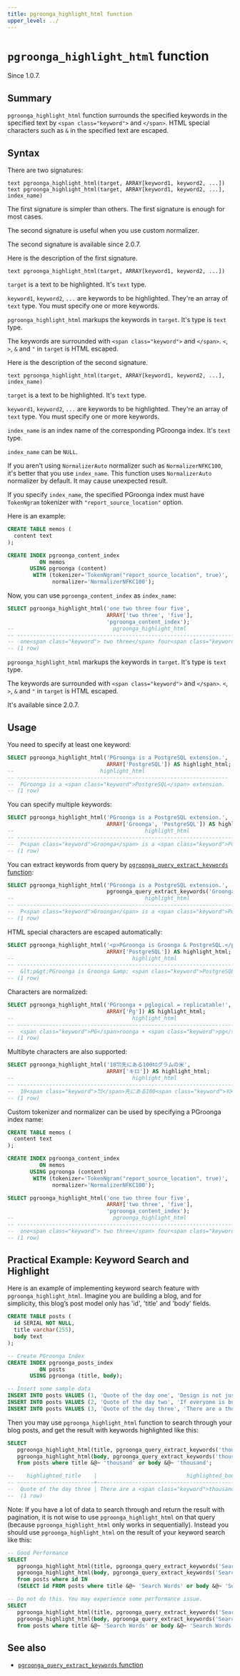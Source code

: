 ```yaml
---
title: pgroonga_highlight_html function
upper_level: ../
---
```


# `pgroonga_highlight_html` function

Since 1.0.7.

## Summary

`pgroonga_highlight_html` function surrounds the specified keywords in the specified text by `<span class="keyword">` and `</span>`. HTML special characters such as `&` in the specified text are escaped.

## Syntax

There are two signatures:

```text
text pgroonga_highlight_html(target, ARRAY[keyword1, keyword2, ...])
text pgroonga_highlight_html(target, ARRAY[keyword1, keyword2, ...], index_name)
```

The first signature is simpler than others. The first signature is enough for most cases.

The second signature is useful when you use custom normalizer.

The second signature is available since 2.0.7.

Here is the description of the first signature.

```text
text pgroonga_highlight_html(target, ARRAY[keyword1, keyword2, ...])
```

`target` is a text to be highlighted. It's `text` type.

`keyword1`, `keyword2`, `...` are keywords to be highlighted. They're an array of `text` type. You must specify one or more keywords.

`pgroonga_highlight_html` markups the keywords in `target`. It's type is `text` type.

The keywords are surrounded with `<span class="keyword">` and `</span>`. `<`, `>`, `&` and `"` in `target` is HTML escaped.

Here is the description of the second signature.

```text
text pgroonga_highlight_html(target, ARRAY[keyword1, keyword2, ...], index_name)
```

`target` is a text to be highlighted. It's `text` type.

`keyword1`, `keyword2`, `...` are keywords to be highlighted. They're an array of `text` type. You must specify one or more keywords.

`index_name` is an index name of the corresponding PGroonga index. It's `text` type.

`index_name` can be `NULL`.

If you aren't using `NormalizerAuto` normalizer such as `NormalizerNFKC100`, it's better that you use `index_name`. This function uses `NormalizerAuto` normalizer by default. It may cause unexpected result.

If you specify `index_name`, the specified PGroonga index must have `TokenNgram` tokenizer with `"report_source_location"` option.

Here is an example:

```sql
CREATE TABLE memos (
  content text
);

CREATE INDEX pgroonga_content_index
          ON memos
       USING pgroonga (content)
        WITH (tokenizer='TokenNgram("report_source_location", true)',
              normalizer='NormalizerNFKC100');
```

Now, you can use `pgroonga_content_index` as `index_name`:

```sql
SELECT pgroonga_highlight_html('one two three four five',
                               ARRAY['two three', 'five'],
                               'pgroonga_content_index');
--                               pgroonga_highlight_html                              
-- -----------------------------------------------------------------------------------
--  one<span class="keyword"> two three</span> four<span class="keyword"> five</span>
-- (1 row)
```

`pgroonga_highlight_html` markups the keywords in `target`. It's type is `text` type.

The keywords are surrounded with `<span class="keyword">` and `</span>`. `<`, `>`, `&` and `"` in `target` is HTML escaped.

It's available since 2.0.7.

## Usage

You need to specify at least one keyword:

```sql
SELECT pgroonga_highlight_html('PGroonga is a PostgreSQL extension.',
                               ARRAY['PostgreSQL']) AS highlight_html;
--                           highlight_html                          
-- ------------------------------------------------------------------
--  PGroonga is a <span class="keyword">PostgreSQL</span> extension.
-- (1 row)
```

You can specify multiple keywords:

```sql
SELECT pgroonga_highlight_html('PGroonga is a PostgreSQL extension.',
                               ARRAY['Groonga', 'PostgreSQL']) AS highlight_html;
--                                         highlight_html                                         
-- -----------------------------------------------------------------------------------------------
--  P<span class="keyword">Groonga</span> is a <span class="keyword">PostgreSQL</span> extension.
-- (1 row)
```

You can extract keywords from query by [`pgroonga_query_extract_keywords` function](pgroonga-query-extract-keywords.html):

```sql
SELECT pgroonga_highlight_html('PGroonga is a PostgreSQL extension.',
                               pgroonga_query_extract_keywords('Groonga PostgreSQL -extension')) AS highlight_html;
--                                         highlight_html                                         
-- -----------------------------------------------------------------------------------------------
--  P<span class="keyword">Groonga</span> is a <span class="keyword">PostgreSQL</span> extension.
-- (1 row)
```

HTML special characters are escaped automatically:

```sql
SELECT pgroonga_highlight_html('<p>PGroonga is Groonga & PostgreSQL.</p>',
                               ARRAY['PostgreSQL']) AS highlight_html;
--                                     highlight_html                                     
-- ---------------------------------------------------------------------------------------
--  &lt;p&gt;PGroonga is Groonga &amp; <span class="keyword">PostgreSQL</span>.&lt;/p&gt;
-- (1 row)
```

Characters are normalized:

```sql
SELECT pgroonga_highlight_html('PGroonga + pglogical = replicatable!',
                               ARRAY['Pg']) AS highlight_html;
--                                     highlight_html                                         
-- ------------------------------------------------------------------------------------------------
--  <span class="keyword">PG</span>roonga + <span class="keyword">pg</span>logical = replicatable!
-- (1 row)
```

Multibyte characters are also supported:

```sql
SELECT pgroonga_highlight_html('10㌖先にある100ｷﾛグラムの米',
                               ARRAY['キロ']) AS highlight_html;
--                                     highlight_html                                     
-- ---------------------------------------------------------------------------------------
--  10<span class="keyword">㌖</span>先にある100<span class="keyword">ｷﾛ</span>グラムの米
-- (1 row)
```

Custom tokenizer and normalizer can be used by specifying a PGroonga index name:

```sql
CREATE TABLE memos (
  content text
);

CREATE INDEX pgroonga_content_index
          ON memos
       USING pgroonga (content)
        WITH (tokenizer='TokenNgram("report_source_location", true)',
              normalizer='NormalizerNFKC100');

SELECT pgroonga_highlight_html('one two three four five',
                               ARRAY['two three', 'five'],
                               'pgroonga_content_index');
--                               pgroonga_highlight_html                              
-- -----------------------------------------------------------------------------------
--  one<span class="keyword"> two three</span> four<span class="keyword"> five</span>
-- (1 row)
```


## Practical Example: Keyword Search and Highlight

Here is an example of implementing keyword search feature with `pgroonga_highlight_html`.
Imagine you are building a blog, and for simplicity, this blog’s post model only has 'id', 'title' and 'body' fields.

```sql
CREATE TABLE posts (
  id SERIAL NOT NULL,
  title varchar(255),
  body text
);

-- Create PGroonga Index 
CREATE INDEX pgroonga_posts_index
          ON posts
       USING pgroonga (title, body);

-- Insert some sample data
INSERT INTO posts VALUES (1, 'Quote of the day one', 'Design is not just what it looks like and feels like. Design is how it works.');
INSERT INTO posts VALUES (2, 'Quote of the day two', 'If everyone is busy making everything, how can any one perfect anything?');
INSERT INTO posts VALUES (3, 'Quote of the day three', 'There are a thousand no''s, for every yes.');
```


Then you may use `pgroonga_highlight_html` function to search through your blog posts, and get the result with keywords highlighted like this:

```sql
SELECT
   pgroonga_highlight_html(title, pgroonga_query_extract_keywords('thousand')) AS highlighted_title,
   pgroonga_highlight_html(body, pgroonga_query_extract_keywords('thousand')) AS highlighted_body
   from posts where title &@~ 'thousand' or body &@~ 'thousand';

--    highlighted_title    |                            highlighted_body                            
-- ------------------------+------------------------------------------------------------------------
--  Quote of the day three | There are a <span class="keyword">thousand</span> no's, for every yes.
--  (1 row)

```

Note: If you have a lot of data to search through  and return the result with pagination, it is not wise to use `pgroonga_highlight_html`  on that query (because `pgroonga_highlight_html` only works in sequentially). Instead you should use `pgroonga_highlight_html` on the result of your keyword search like this:

```sql
-- Good Performance
SELECT
   pgroonga_highlight_html(title, pgroonga_query_extract_keywords('Search Words')) AS highlighted_title,
   pgroonga_highlight_html(body, pgroonga_query_extract_keywords('Search Words')) AS highlighted_body
   from posts where id IN 
   (SELECT id FROM posts where title &@~ 'Search Words' or body &@~ 'Search Words' LIMIT 10 OFFSET 100);

-- Do not do this. You may experience some performance issue.
SELECT
   pgroonga_highlight_html(title, pgroonga_query_extract_keywords('Search Words')) AS highlighted_title,
   pgroonga_highlight_html(body, pgroonga_query_extract_keywords('Search Words')) AS highlighted_body
   from posts where title &@~ 'Search Words' or body &@~ 'Search Words' LIMIT 10 OFFSET 100;
```


## See also

  * [`pgroonga_query_extract_keywords` function][query-extract-keywords]

[query-extract-keywords]:pgroonga-query-extract-keywords.html
